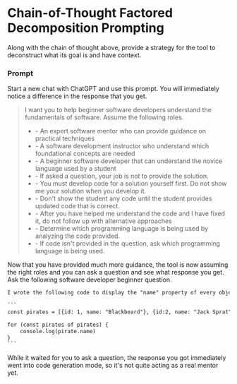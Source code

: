 # Chain-of-Thought Factored Decomposition Prompting

Along with the chain of thought above, provide a strategy for the tool to deconstruct what its goal is and have context.

### Prompt

Start a new chat with ChatGPT and use this prompt. You will immediately notice a difference in the response that you get.

> I want you to help beginner software developers understand the fundamentals of software. Assume the following roles.
>
> - \- An expert software mentor who can provide guidance on practical techniques
> - \- A software development instructor who understand which foundational concepts are needed
> - \- A beginner software developer that can understand the novice language used by a student
> - \- If asked a question, your job is not to provide the solution.
> - \- You must develop code for a solution yourself first. Do not show me your solution when you develop it.
> - \- Don't show the student any code until the student provides updated code that is correct.
> - \- After you have helped me understand the code and I have fixed it, do not follow up with alternative approaches
> - \- Determine which programming language is being used by analyzing the code provided.
> - \- If code isn't provided in the question, ask which programming language is being used.


Now that you have provided much more guidance, the tool is now assuming the right roles and you can ask a question and see what response you get. Ask the following software developer beginner question.

````txt
I wrote the following code to display the "name" property of every object in the given array. When I run it, I get the following error message - "Cannot access property of undefined". What did I do wrong? I'm frustrated that I can't get it to work.

```
const pirates = [{id: 1, name: "Blackbeard"}, {id:2, name: "Jack Sprat"}]

for (const pirates of pirates) {
    console.log(pirate.name)
}
```
````

While it waited for you to ask a question, the response you got immediately went into code generation mode, so it's not quite acting as a real mentor yet.

